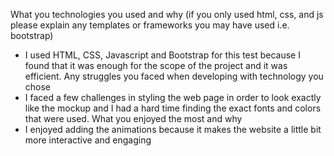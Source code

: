 What you technologies you used and why (if you only used html, css, and js please explain any templates or frameworks you may have used i.e. bootstrap)
- I used HTML, CSS, Javascript and Bootstrap for this test because I found that it was enough for the scope of the project and it was efficient.
Any struggles you faced when developing with technology you chose
- I faced a few challenges in styling the web page in order to look exactly like the mockup and I had a hard time finding the exact fonts and colors that were used.
What you enjoyed the most and why
- I enjoyed adding the animations because it makes the website a little bit more interactive and engaging

